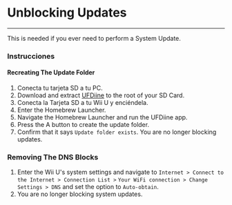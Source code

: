 # Unblocking Updates
---
This is needed if you ever need to perform a System Update.

### Instrucciones

<!-- tabs:start -->

#### **Recreating The Update Folder**

1. Conecta tu tarjeta SD a tu PC.
1. Download and extract [UFDiine](https://github.com/GaryOderNichts/UFDiine/releases) to the root of your SD Card.
1. Conecta la Tarjeta SD a tu Wii U y enciéndela.
1. Enter the Homebrew Launcher.
1. Navigate the Homebrew Launcher and run the UFDiine app.
1. Press the A button to create the update folder.
1. Confirm that it says `Update folder exists`. You are no longer blocking updates.

### **Removing The DNS Blocks**

1. Enter the Wii U's system settings and navigate to `Internet > Connect to the Internet > Connection List >` `Your WiFi connection > Change Settings > DNS` and set the option to `Auto-obtain`.
1. You are no longer blocking system updates.

<!-- tabs:end -->
